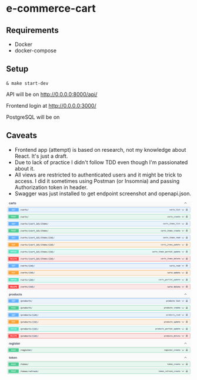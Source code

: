 # e-commerce-cart

## Requirements
  * Docker
  * docker-compose

## Setup

    & make start-dev

API will be on http://0.0.0.0:8000/api/

Frontend login at http://0.0.0.0:3000/

PostgreSQL will be on

## Caveats

* Frontend app (attempt) is based on research, not my knowledge about React. It's just a draft.
* Due to lack of practice I didn't follow TDD even though I'm passionated about it.
* All views are restricted to authenticated users and it might be trick to access. I did it sometimes using Postman (or Insomnia) and passing Authorization token in header.
* Swagger was just installed to get endpoint screenshot and openapi.json.

![endpoint](./openapi/imgs/endpoints.png)
